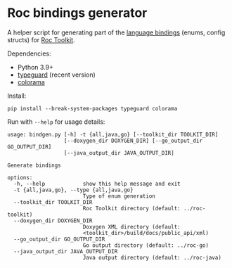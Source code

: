 # Roc bindings generator

A helper script for generating part of the [language bindings](https://roc-streaming.org/toolkit/docs/api/bindings.html) (enums, config structs) for [Roc Toolkit](https://github.com/roc-streaming/roc-toolkit/).

Dependencies:

* Python 3.9+
* [typeguard](https://pypi.org/project/typeguard/) (recent version)
* [colorama](https://pypi.org/project/colorama/)

Install:

```
pip install --break-system-packages typeguard colorama
```

Run with `--help` for usage details:

```
usage: bindgen.py [-h] -t {all,java,go} [--toolkit_dir TOOLKIT_DIR]
                  [--doxygen_dir DOXYGEN_DIR] [--go_output_dir GO_OUTPUT_DIR]
                  [--java_output_dir JAVA_OUTPUT_DIR]

Generate bindings

options:
  -h, --help            show this help message and exit
  -t {all,java,go}, --type {all,java,go}
                        Type of enum generation
  --toolkit_dir TOOLKIT_DIR
                        Roc Toolkit directory (default: ../roc-toolkit)
  --doxygen_dir DOXYGEN_DIR
                        Doxygen XML directory (default:
                        <toolkit_dir>/build/docs/public_api/xml)
  --go_output_dir GO_OUTPUT_DIR
                        Go output directory (default: ../roc-go)
  --java_output_dir JAVA_OUTPUT_DIR
                        Java output directory (default: ../roc-java)
```
